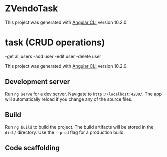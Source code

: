 # ZVendoTask

This project was generated with [Angular CLI](https://github.com/angular/angular-cli) version 10.2.0.

# task (CRUD operations)
-get all users
-add user
-edit user
-delete user


This project was generated with [Angular CLI](https://github.com/angular/angular-cli) version 10.2.0.



## Development server

Run `ng serve` for a dev server. Navigate to `http://localhost:4200/`. The app will automatically reload if you change any of the source files.


## Build

Run `ng build` to build the project. The build artifacts will be stored in the `dist/` directory. Use the `--prod` flag for a production build.

## Code scaffolding
